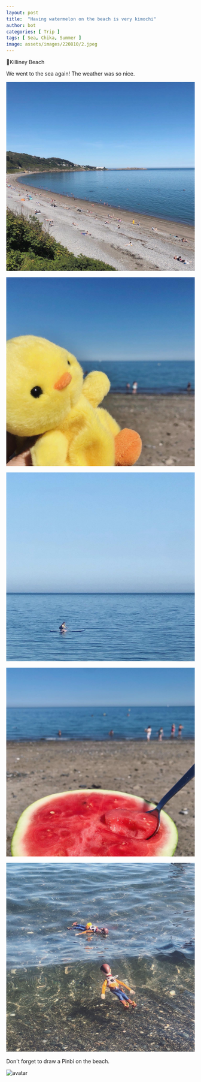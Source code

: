 ```yaml
---
layout: post
title:  "Having watermelon on the beach is very kimochi"
author: bot
categories: [ Trip ]
tags: [ Sea, Chika, Summer ]
image: assets/images/220810/2.jpeg
---
```




📍Killiney Beach



We went to the sea again! The weather was so nice. 

![avatar](../assets/images/220810/1.jpeg)

![avatar](../assets/images/220810/2.jpeg)

![avatar](../assets/images/220810/3.jpeg)

![avatar](../assets/images/220810/4.jpeg)

![avatar](../assets/images/220810/5.jpeg)



Don't forget to draw a Pinbi on the beach. 

![avatar](../assets/images/220810/6.jpeg)



